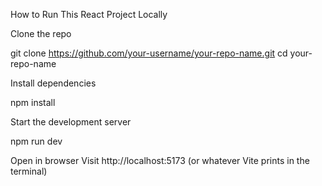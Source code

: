  How to Run This React Project Locally

Clone the repo

git clone https://github.com/your-username/your-repo-name.git
cd your-repo-name


Install dependencies

npm install


Start the development server

npm run dev


Open in browser
Visit http://localhost:5173
 (or whatever Vite prints in the terminal)
